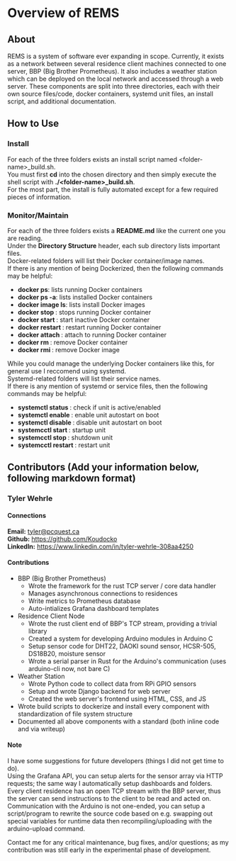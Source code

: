 # Overview of REMS 

## About
REMS is a system of software ever expanding in scope. Currently, it exists as a network between several residence client machines connected to one server, BBP (Big Brother Prometheus). It also includes a weather station which can be deployed on the local network and accessed through a web server. These components are split into three directories, each with their own source files/code, docker containers, systemd unit files, an install script, and additional documentation. 

## How to Use
### Install
For each of the three folders exists an install script named &lt;folder-name&gt;_build.sh.  
You must first **cd** into the chosen directory and then simply execute the shell script with **./&lt;folder-name&gt;_build.sh**.  
For the most part, the install is fully automated except for a few required pieces of information.  

### Monitor/Maintain
For each of the three folders exists a **README.md** like the current one you are reading.  
Under the **Directory Structure** header, each sub directory lists important files.  
Docker-related folders will list their Docker container/image names.  
If there is any mention of being Dockerized, then the following commands may be helpful:  
* **docker ps**: lists running Docker containers
* **docker ps -a**: lists installed Docker containers
* **docker image ls**: lists install Docker images
* **docker stop <container-name>**: stops running Docker container
* **docker start <container-name>**: start inactive Docker container
* **docker restart <container-name>**: restart running Docker container
* **docker attach <container-name>**: attach to running Docker container
* **docker rm <container-name>**: remove Docker container
* **docker rmi <image-name>**: remove Docker image

While you could manage the underlying Docker containers like this, for general use I reccomend using systemd.  
Systemd-related folders will list their service names.  
If there is any mention of systemd or service files, then the following commands may be helpful:  
* **systemctl status <systemd-unit>**: check if unit is active/enabled
* **systemctl enable <systemd-unit>**: enable unit autostart on boot
* **systemctl disable <systemd-unit>**: disable unit autostart on boot
* **systemcctl start <systemd-unit>**: startup unit
* **systemcctl stop <systemd-unit>**: shutdown unit
* **systemcctl restart <systemd-unit>**: restart unit

## Contributors (Add your information below, following markdown format)
### Tyler Wehrle
#### Connections
**Email:** tyler@pcquest.ca  
**Github:** https://github.com/Koudocko  
**LinkedIn:** https://www.linkedin.com/in/tyler-wehrle-308aa4250  

#### Contributions
* BBP (Big Brother Prometheus)
    * Wrote the framework for the rust TCP server / core data handler
    * Manages asynchronous connections to residences 
    * Write metrics to Prometheus database
    * Auto-intializes Grafana dashboard templates
* Residence Client Node
    * Wrote the rust client end of BBP's TCP stream, providing a trivial library
    * Created a system for developing Arduino modules in Arduino C
    * Setup sensor code for DHT22, DAOKI sound sensor, HCSR-505, DS18B20, moisture sensor
    * Wrote a serial parser in Rust for the Arduino's communication (uses arduino-cli now, not bare C)
* Weather Station
    * Wrote Python code to collect data from RPi GPIO sensors
    * Setup and wrote Django backend for web server
    * Created the web server's frontend using HTML, CSS, and JS 
* Wrote build scripts to dockerize and install every component with standardization of file system structure
* Documented all above components with a standard (both inline code and via writeup)

#### Note
I have some suggestions for future developers (things I did not get time to do).  
Using the Grafana API, you can setup alerts for the sensor array via HTTP requests; the same way I automatically setup dashboards and folders.  
Every client residence has an open TCP stream with the BBP server, thus the server can send instructions to the client to be read and acted on.  
Communication with the Arduino is not one-ended, you can setup a script/program to rewrite the source code based on e.g. swapping out special variables for runtime data then recompiling/uploading with the arduino-upload command.  

Contact me for any critical maintenance, bug fixes, and/or questions; as my contribution was still early in the experimental phase of development.
